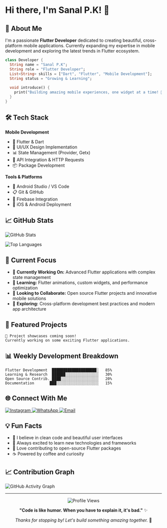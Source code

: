 # Hi there, I'm Sanal P.K! 👋

## 🚀 About Me

I'm a passionate **Flutter Developer** dedicated to creating beautiful, cross-platform mobile applications. Currently expanding my expertise in mobile development and exploring the latest trends in Flutter ecosystem.

```dart
class Developer {
  String name = "Sanal P.K";
  String role = "Flutter Developer";
  List<String> skills = ["Dart", "Flutter", "Mobile Development"];
  String status = "Growing & Learning";
  
  void introduce() {
    print("Building amazing mobile experiences, one widget at a time! 📱");
  }
}
```

## 🛠️ Tech Stack

**Mobile Development**
- 📱 Flutter & Dart
- 🎨 UI/UX Design Implementation
- 📊 State Management (Provider, Getx)
- 🔌 API Integration & HTTP Requests
- 📦 Package Development

**Tools & Platforms**
- 🔧 Android Studio / VS Code
- 📋 Git & GitHub
- 🎯 Firebase Integration
- 📱 iOS & Android Deployment

## 📈 GitHub Stats

![GitHub Stats](https://github-readme-stats.vercel.app/api?username=sanalsanjanz&show_icons=true&theme=radical&hide_border=true)

![Top Languages](https://github-readme-stats.vercel.app/api/top-langs/?username=sanalsanjanz&layout=compact&theme=radical&hide_border=true)

## 🎯 Current Focus

- 🔭 **Currently Working On:** Advanced Flutter applications with complex state management
- 🌱 **Learning:** Flutter animations, custom widgets, and performance optimization
- 👯 **Looking to Collaborate:** Open source Flutter projects and innovative mobile solutions
- 🤔 **Exploring:** Cross-platform development best practices and modern app architecture

## 📱 Featured Projects

<!-- Add your projects here -->
```
🚧 Project showcases coming soon! 
Currently working on some exciting Flutter applications.
```

## 📊 Weekly Development Breakdown

```text
Flutter Development  ████████████████████░   85%
Learning & Research  ██████░░░░░░░░░░░░░░░   30%
Open Source Contrib. ████░░░░░░░░░░░░░░░░░   20%
Documentation       ███░░░░░░░░░░░░░░░░░░░   15%
```

## 🌐 Connect With Me

<div align="left">
  <a href="https://www.instagram.com/sanal_p.k">
    <img src="https://img.shields.io/badge/Instagram-E4405F?style=for-the-badge&logo=instagram&logoColor=white" alt="Instagram"/>
  </a>
  <a href="https://wa.me/918606044696?text=Hello%20I%27m%20from%20GitHub">
    <img src="https://img.shields.io/badge/WhatsApp-25D366?style=for-the-badge&logo=whatsapp&logoColor=white" alt="WhatsApp"/>
  </a>
  <a href="mailto:your.email@example.com">
    <img src="https://img.shields.io/badge/Email-D14836?style=for-the-badge&logo=gmail&logoColor=white" alt="Email"/>
  </a>
</div>

## 💡 Fun Facts

- 🎯 I believe in clean code and beautiful user interfaces
- 🌟 Always excited to learn new technologies and frameworks
- 🚀 Love contributing to open-source Flutter packages
- ☕ Powered by coffee and curiosity

## 📈 Contribution Graph

![GitHub Activity Graph](https://github-readme-activity-graph.vercel.app/graph?username=sanalsanjanz&theme=react-dark&hide_border=true)

---

<div align="center">
  <img src="https://komarev.com/ghpvc/?username=sanalsanjanz&color=blueviolet&style=flat-square&label=Profile+Views" alt="Profile Views"/>
</div>

<div align="center">
  
**"Code is like humor. When you have to explain it, it's bad."** ✨

*Thanks for stopping by! Let's build something amazing together.* 🚀

</div>
